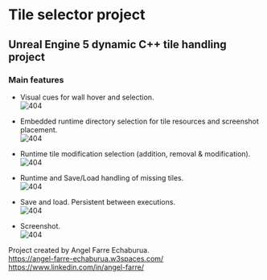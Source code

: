 # Tile selector project

## Unreal Engine 5 dynamic C++ tile handling project

### Main features

 - Visual cues for wall hover and selection.  
![404](https://github.com/afarre/UnrealTileSelector/blob/master/GIFs/Select_Walls.gif)

 - Embedded runtime directory selection for tile resources and screenshot placement.  
![404](https://github.com/afarre/UnrealTileSelector/blob/master/GIFs/Directory_Selection.gif)

 - Runtime tile modification selection (addition, removal & modification).  
![404](https://github.com/afarre/UnrealTileSelector/blob/master/GIFs/Dynamic_Tile_Detection.gif)

 - Runtime and Save/Load handling of missing tiles.  
![404](https://github.com/afarre/UnrealTileSelector/blob/master/GIFs/Missing_Tiles.gif)

 - Save and load. Persistent between executions.  
![404](https://github.com/afarre/UnrealTileSelector/blob/master/GIFs/Save_Load.gif)

 - Screenshot.  
![404](https://github.com/afarre/UnrealTileSelector/blob/master/GIFs/Screenshot.gif)

Project created by Angel Farre Echaburua.  
https://angel-farre-echaburua.w3spaces.com/  
https://www.linkedin.com/in/angel-farre/
